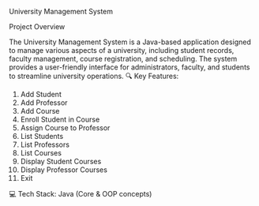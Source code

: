 University Management System

Project Overview

The University Management System is a Java-based application designed to manage various aspects of a university, including student records, faculty management, course registration, and scheduling. The system provides a user-friendly interface for administrators, faculty, and students to streamline university operations.
🔍 Key Features:
1. Add Student
2. Add Professor
3. Add Course
4. Enroll Student in Course
5. Assign Course to Professor
6. List Students
7. List Professors
8. List Courses
9. Display Student Courses
10. Display Professor Courses
11. Exit

💻 Tech Stack:
Java (Core & OOP concepts)
